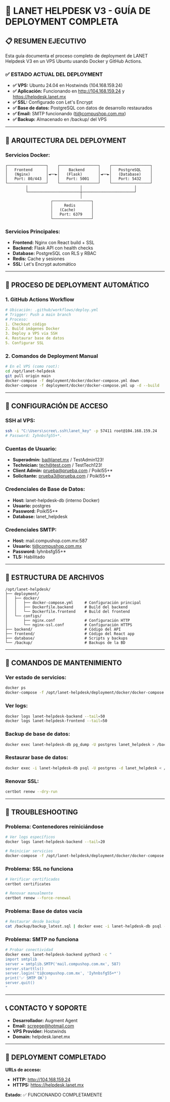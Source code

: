 # 🚀 LANET HELPDESK V3 - GUÍA DE DEPLOYMENT COMPLETA

## 📋 **RESUMEN EJECUTIVO**

Esta guía documenta el proceso completo de deployment de LANET Helpdesk V3 en un VPS Ubuntu usando Docker y GitHub Actions.

### **✅ ESTADO ACTUAL DEL DEPLOYMENT**
- **✅ VPS:** Ubuntu 24.04 en Hostwinds (104.168.159.24)
- **✅ Aplicación:** Funcionando en http://104.168.159.24 y https://helpdesk.lanet.mx
- **✅ SSL:** Configurado con Let's Encrypt
- **✅ Base de datos:** PostgreSQL con datos de desarrollo restaurados
- **✅ Email:** SMTP funcionando (ti@compushop.com.mx)
- **✅ Backup:** Almacenado en /backup/ del VPS

---

## 🔧 **ARQUITECTURA DEL DEPLOYMENT**

### **Servicios Docker:**
```
┌─────────────────┐    ┌─────────────────┐    ┌─────────────────┐
│   Frontend      │    │    Backend      │    │   PostgreSQL    │
│   (Nginx)       │◄──►│   (Flask)       │◄──►│   (Database)    │
│   Port: 80/443  │    │   Port: 5001    │    │   Port: 5432    │
└─────────────────┘    └─────────────────┘    └─────────────────┘
         │                       │                       │
         └───────────────────────┼───────────────────────┘
                                 │
                    ┌─────────────────┐
                    │     Redis       │
                    │   (Cache)       │
                    │   Port: 6379    │
                    └─────────────────┘
```

### **Servicios Principales:**
- **Frontend:** Nginx con React build + SSL
- **Backend:** Flask API con health checks
- **Database:** PostgreSQL con RLS y RBAC
- **Redis:** Cache y sesiones
- **SSL:** Let's Encrypt automático

---

## 🎯 **PROCESO DE DEPLOYMENT AUTOMÁTICO**

### **1. GitHub Actions Workflow**
```yaml
# Ubicación: .github/workflows/deploy.yml
# Trigger: Push a main branch
# Proceso:
1. Checkout código
2. Build imágenes Docker
3. Deploy a VPS via SSH
4. Restaurar base de datos
5. Configurar SSL
```

### **2. Comandos de Deployment Manual**
```bash
# En el VPS (como root):
cd /opt/lanet-helpdesk
git pull origin main
docker-compose -f deployment/docker/docker-compose.yml down
docker-compose -f deployment/docker/docker-compose.yml up -d --build
```

---

## 🔐 **CONFIGURACIÓN DE ACCESO**

### **SSH al VPS:**
```bash
ssh -i "C:\Users\scree\.ssh\lanet_key" -p 57411 root@104.168.159.24
# Password: Iyhnbsfg55+*.
```

### **Cuentas de Usuario:**
- **Superadmin:** ba@lanet.mx / TestAdmin123!
- **Technician:** tech@test.com / TestTech123!
- **Client Admin:** prueba@prueba.com / Poikl55+*
- **Solicitante:** prueba3@prueba.com / Poikl55+*

### **Credenciales de Base de Datos:**
- **Host:** lanet-helpdesk-db (interno Docker)
- **Usuario:** postgres
- **Password:** Poikl55+*
- **Database:** lanet_helpdesk

### **Credenciales SMTP:**
- **Host:** mail.compushop.com.mx:587
- **Usuario:** ti@compushop.com.mx
- **Password:** Iyhnbsfg55+*
- **TLS:** Habilitado

---

## 📁 **ESTRUCTURA DE ARCHIVOS**

```
/opt/lanet-helpdesk/
├── deployment/
│   ├── docker/
│   │   ├── docker-compose.yml     # Configuración principal
│   │   ├── Dockerfile.backend     # Build del backend
│   │   └── Dockerfile.frontend    # Build del frontend
│   └── configs/
│       ├── nginx.conf             # Configuración HTTP
│       └── nginx-ssl.conf         # Configuración HTTPS
├── backend/                       # Código del API
├── frontend/                      # Código del React app
├── database/                      # Scripts y backups
└── /backup/                       # Backups de la BD
```

---

## 🔄 **COMANDOS DE MANTENIMIENTO**

### **Ver estado de servicios:**
```bash
docker ps
docker-compose -f /opt/lanet-helpdesk/deployment/docker/docker-compose.yml ps
```

### **Ver logs:**
```bash
docker logs lanet-helpdesk-backend --tail=50
docker logs lanet-helpdesk-frontend --tail=50
```

### **Backup de base de datos:**
```bash
docker exec lanet-helpdesk-db pg_dump -U postgres lanet_helpdesk > /backup/backup_$(date +%Y%m%d_%H%M%S).sql
```

### **Restaurar base de datos:**
```bash
docker exec -i lanet-helpdesk-db psql -U postgres -d lanet_helpdesk < /backup/backup_file.sql
```

### **Renovar SSL:**
```bash
certbot renew --dry-run
```

---

## 🚨 **TROUBLESHOOTING**

### **Problema: Contenedores reiniciándose**
```bash
# Ver logs específicos
docker logs lanet-helpdesk-backend --tail=20

# Reiniciar servicios
docker-compose -f /opt/lanet-helpdesk/deployment/docker/docker-compose.yml restart
```

### **Problema: SSL no funciona**
```bash
# Verificar certificados
certbot certificates

# Renovar manualmente
certbot renew --force-renewal
```

### **Problema: Base de datos vacía**
```bash
# Restaurar desde backup
cat /backup/backup_latest.sql | docker exec -i lanet-helpdesk-db psql -U postgres -d lanet_helpdesk
```

### **Problema: SMTP no funciona**
```bash
# Probar conectividad
docker exec lanet-helpdesk-backend python3 -c "
import smtplib
server = smtplib.SMTP('mail.compushop.com.mx', 587)
server.starttls()
server.login('ti@compushop.com.mx', 'Iyhnbsfg55+*')
print('✅ SMTP OK')
server.quit()
"
```

---

## 📞 **CONTACTO Y SOPORTE**

- **Desarrollador:** Augment Agent
- **Email:** screege@hotmail.com
- **VPS Provider:** Hostwinds
- **Domain:** helpdesk.lanet.mx

---

## 🎉 **DEPLOYMENT COMPLETADO**

**URLs de acceso:**
- **HTTP:** http://104.168.159.24
- **HTTPS:** https://helpdesk.lanet.mx

**Estado:** ✅ FUNCIONANDO COMPLETAMENTE

